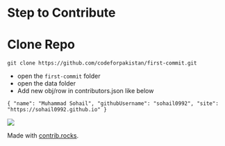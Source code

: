 # Step to Contribute

# Clone Repo

`git clone https://github.com/codeforpakistan/first-commit.git`

- open the `first-commit` folder
- open the data folder
- Add new obj/row in contributors.json like below

`
  {
      "name": "Muhammad Sohail",
      "githubUsername": "sohail0992",
      "site": "https://sohail0992.github.io"
  }
`


<a href="https://github.com/codeforpakistan/first-commit/graphs/contributors">
  <img src="https://contrib.rocks/image?repo=codeforpakistan/first-commit" />
</a>

Made with [contrib.rocks](https://contrib.rocks).
